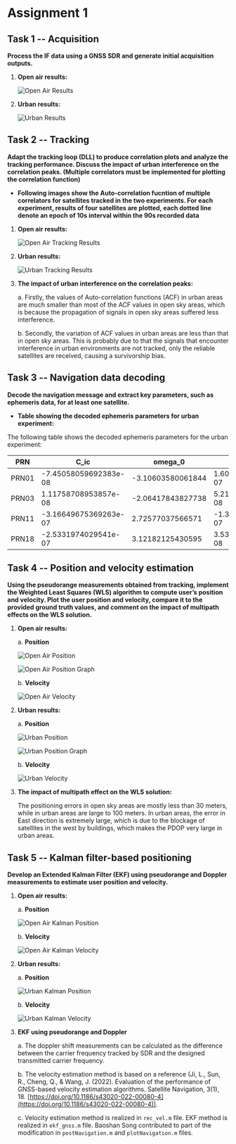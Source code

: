 # Assignment 1

## Task 1 -- Acquisition

**Process the IF data using a GNSS SDR and generate initial acquisition outputs.**

1. **Open air results:**

   ![Open Air Results](image/task1_open.png)

2. **Urban results:**

   ![Urban Results](image/task1_urban.png)

## Task 2 -- Tracking

**Adapt the tracking loop (DLL) to produce correlation plots and analyze the tracking performance. Discuss the impact of urban interference on the correlation peaks. (Multiple correlators must be implemented for plotting the correlation function)**

- **Following images show the Auto-correlation fucntion of multiple correlators for satellites tracked in the two experiments. For each experiment, results of four satellites are plotted, each dotted line denote an epoch of 10s interval within the 90s recorded data**

1. **Open air results:**

   ![Open Air Tracking Results](image/task2_open.png)

2. **Urban results:**

   ![Urban Tracking Results](image/task2_urban.png)

3. **The impact of urban interference on the correlation peaks:**

   a. Firstly, the values of Auto-correlation functions (ACF) in urban areas are much smaller than most of the ACF values in open sky areas, which is because the propagation of signals in open sky areas suffered less interference.

   b. Secondly, the variation of ACF values in urban areas are less than that in open sky areas. This is probably due to that the signals that encounter interference in urban environments are not tracked, only the reliable satellites are received, causing a survivorship bias.

## Task 3 -- Navigation data decoding

**Decode the navigation message and extract key parameters, such as ephemeris data, for at least one satellite.**

- **Table showing the decoded ephemeris parameters for urban experiment:**

The following table shows the decoded ephemeris parameters for the urban experiment:

| PRN  | C_ic                  | omega_0               | C_is                  | i_0                   | C_rc   | omega                | omegaDot             | IODE_sf3 | iDot                  | idValid | weekNumber | Accuracy | health | T_GD                  | IODC | t_oc   | a_f2 | a_f1                  | a_f0                  | IODE_sf2 | C_rs     | deltan                | M_0                   | C_uc                  | e                     | C_us                  | sqrtA           | t_oe   | TOW     |
|------|-----------------------|-----------------------|-----------------------|-----------------------|--------|-----------------------|-----------------------|----------|-----------------------|---------|------------|----------|--------|-----------------------|------|--------|------|-----------------------|-----------------------|----------|----------|-----------------------|-----------------------|-----------------------|-----------------------|-----------------------|----------------|--------|---------|
| PRN01| -7.45058059692383e-08 | -3.10603580061844     | 1.60187482833862e-07  | 0.976127704025531     | 287.46875 | 0.711497598513721    | -8.16962601200124e-09 | 72       | -1.81078971237415e-10 | [2,0,3] | 1032       | 0        | 0      | 5.58793544769287e-09  | 12   | 453600 | 0    | -9.43600753089413e-12 | -3.48975881934166e-05 | 72       | -120.71875 | 4.19088885305686e-09  | 0.517930887728972     | -6.33485615253449e-06 | 0.00892308494076133   | 5.3010880947113e-06   | 5153.65564346314 | 453600 | 449352  |
| PRN03| 1.11758708953857e-08  | -2.06417843827738     | 5.21540641784668e-08  | 0.96285874592588      | 160.3125 | 0.594974558438532    | -7.83246911092014e-09 | 72       | 4.81091467962126e-10  | [2,0,3] | 1032       | 0        | 0      | 1.86264514923096e-09  | 4    | 453600 | 0    | -1.13686837721616e-12 | 0.000186326447874308  | 72       | -62.09375 | 4.44768526394384e-09  | -0.430397463873375    | -3.09012830257416e-06 | 0.00222623045556247   | 1.15595757961273e-05  | 5153.77780151367 | 453600 | 449352  |
| PRN11| -3.16649675369263e-07 | 2.72577037566571      | -1.32247805595398e-07 | 0.909806735685279     | 324.40625 | 1.89149296226273     | -9.3043161335422e-09  | 83       | 1.28576784310591e-11  | [2,0,3] | 1032       | 0        | 0      | -1.2572854757309e-08  | 229  | 453600 | 0    | 8.5265128291212e-12   | -0.00059009250253439   | 83       | -67.125   | 5.89095966783022e-09  | -0.198905418191913    | -3.6042183637619e-06  | 0.0166431387187913    | 1.51246786117554e-06  | 5153.70659637451 | 453600 | 449352  |
| PRN18| -2.5331974029541e-07  | 3.12182125430595      | 3.53902578353882e-08  | 0.954642600078998     | 280.15625 | 1.39301587576552     | -8.61071581373341e-09 | 56       | -1.61792453590826e-10 | [2,0,3] | 1032       | 0        | 0      | -5.58793544769287e-09 | 244  | 453600 | 0    | 3.18323145620525e-12  | 5.98649494349957e-05  | 56       | -113.875  | 4.72019661513546e-09  | 0.259840988631583     | -6.10947608947754e-06 | 0.0154198176460341    | 5.11482357978821e-06  | 5153.69931793213 | 453600 | 449352  |

## Task 4 -- Position and velocity estimation

**Using the pseudorange measurements obtained from tracking, implement the Weighted Least Squares (WLS) algorithm to compute user’s position and velocity. Plot the user position and velocity, compare it to the provided ground truth values, and comment on the impact of multipath effects on the WLS solution.**


1. **Open air results:**

   a. **Position**

   ![Open Air Position](image/open_pos.png)

   ![Open Air Position Graph](image/LS_open.png)

   b. **Velocity**

   ![Open Air Velocity](image/vel_open.png)

2. **Urban results:**

   a. **Position**

   ![Urban Position](image/urban_pos.png)

   ![Urban Position Graph](image/LS_urban.png)

   b. **Velocity**

   ![Urban Velocity](image/vel_urban.png)

3. **The impact of multipath effect on the WLS solution:**

   The positioning errors in open sky areas are mostly less than 30 meters, while in urban areas are large to 100 meters. In urban areas, the error in East direction is extremely large, which is due to the blockage of satellites in the west by buildings, which makes the PDOP very large in urban areas.

## Task 5 -- Kalman filter-based positioning

**Develop an Extended Kalman Filter (EKF) using pseudorange and Doppler measurements to estimate user position and velocity.**

1. **Open air results:**

   a. **Position**

   ![Open Air Kalman Position](image/ekf_open.png)

   b. **Velocity**

   ![Open Air Kalman Velocity](image/EKF_vel_open.png)

2. **Urban results:**

   a. **Position**

   ![Urban Kalman Position](image/ekf_urban.png)

   b. **Velocity**

   ![Urban Kalman Velocity](image/EKF_vel_urban.png)

3. **EKF using pseudorange and Doppler**

   a. The doppler shift measurements can be calculated as the difference between the carrier frequency tracked by SDR and the designed transmitted carrier frequency.

   b. The velocity estimation method is based on a reference (Ji, L., Sun, R., Cheng, Q., & Wang, J. (2022). Evaluation of the performance of GNSS-based velocity estimation algorithms. Satellite Navigation, 3(1), 18. [https://doi.org/10.1186/s43020-022-00080-4](https://doi.org/10.1186/s43020-022-00080-4)).

   c. Velocity estimation method is realized in `rec_vel.m` file. EKF method is realized in `ekf_gnss.m` file. Baoshan Song contributed to part of the modification in `postNavigation.m` and `plotNavigation.m` files.
